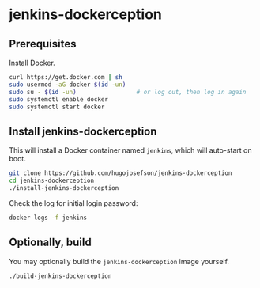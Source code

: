 # jenkins-dockerception

## Prerequisites

Install Docker.

```bash
curl https://get.docker.com | sh
sudo usermod -aG docker $(id -un)
sudo su - $(id -un)                 # or log out, then log in again
sudo systemctl enable docker
sudo systemctl start docker
```

## Install jenkins-dockerception

This will install a Docker container named `jenkins`, which will
auto-start on boot.

```bash
git clone https://github.com/hugojosefson/jenkins-dockerception
cd jenkins-dockerception
./install-jenkins-dockerception
```

Check the log for initial login password:

```bash
docker logs -f jenkins
```

## Optionally, build

You may optionally build the `jenkins-dockerception` image yourself.

```bash
./build-jenkins-dockerception
```
